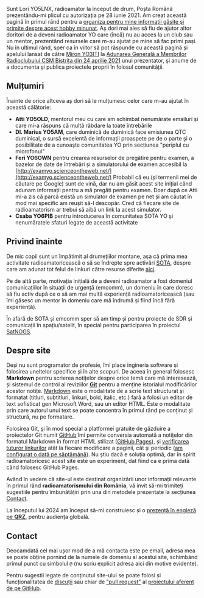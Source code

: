 Sunt Lori YO5LNX, radioamator la început de drum, Poșta Română prezentându-mi plicul cu autorizația pe 28 iunie 2021. Am creat această pagină în primul rând pentru a [organiza pentru mine informații găsite și primite despre acest hobby minunat](./linkuri_diverse_radioamatorism.md). Aș dori mai ales să fiu de ajutor altor doritori de a deveni radioamator YO care (încă) nu au acces la un club sau un mentor, prezentând resursele care m-au ajutat pe mine să fac primi pași. Nu în ultimul rând, sper ca în viitor să pot răspunde cu această pagină și apelului lansat de către [Miron YO3ITI](http://www.yo3iti.ro/wiki/index.php/Wiki_YO3ITI) la [Adunarea Generală a Membrilor Radioclubului CSM Bistrița din 24 aprilie 2021](https://www.youtube.com/watch?v=5wUo_7ORrUU&t=15531s) unui prezentator, și anume de a documenta și publica proiectele proprii în folosul comunității.

## Mulțumiri

Înainte de orice altceva aș dori să le mulțumesc celor care m-au ajutat în această călătorie:

- **Atti YO5OLD**, mentorul meu cu care am schimbat nenumărate emailuri și care mi-a răspuns că multă răbdare la toate întrebările
- **Dl. Marius YO5AM**, care duminică de duminică face emisiunea QTC duminical, o sursă excelentă de informații proaspete pe de o parte și o posibilitate de a cunoaște comunitatea YO prin secțiunea "periplul cu microfonul"
- **Feri YO6OWN** pentru crearea resurselor de pregătire pentru examen, a bazelor de date de întrebări și a simulatorului de examen accesibil la [http://examyo.scienceontheweb.net/](http://examyo.scienceontheweb.net/)  Probabil că eu (și termenii mei de căutare pe Google) sunt de vină, dar nu am găsit acest site inițial când adunam informații pentru a mă pregăti pentru examen. Doar după ce Atti mi-a zis că parcă există un simulator de examen pe net și am căutat în mod mai specific am reușit să-l descopăr. Cred că fiecare site de radioamatorism ar trebui să aibă un link la acest simulator.
- **Csaba YO6PIB** pentru introducerea în comunitatea SOTA YO și nenumăratele sfaturi legate de această activitate

## Privind înainte

De mic copil sunt un împătimit al drumețiilor montane, așa că prima mea activitate radioamatoricească o să se îndrepte spre activări [SOTA](https://www.sota.org.uk/), despre care am adunat tot felul de linkuri către resurse diferite [aici](./sota.md).

Pe de altă parte, motivația inițială de a deveni radioamator a fost domeniul comunicațiilor în situații de urgență (emcomm), un domeniu în care doresc să fiu activ după ce o să am mai multă experiență radioamatoricească (sau îmi găsesc un mentor în domeniu care mă îndrumă și fiind încă fără experiență).

În afară de SOTA și emcomm sper să am timp și pentru proiecte de SDR și comunicații în spațiu/satelit, în special pentru participarea în proiectul [SatNOGS](https://satnogs.org/).

## Despre site

Deși nu sunt programator de profesie, îmi place ingineria software și folosirea uneltelor specifice și în alte scopuri. De aceea în general folosesc **Markdown** pentru scrierea notițelor despre orice temă care mă interesează, și sistemul de control al reviziilor **[Git](https://hosterion.ro/enciclopedie/gazduire/git)** pentru a menține istorialul modificărilor acestor notițe. [Markdown](https://www.markdownguide.org/basic-syntax/) este o modalitate de a scrie text structurat și formatat (titluri, subtitluri, linkuri, bold, italic, etc.) fară a folosi un editor de text sofisticat gen Microsoft Word, sau un editor HTML. Este o modalitate prin care autorul unui text se poate concentra în primul rând pe conținut și structură, nu pe formatare.

Folosirea Git, și în mod special a platformei gratuite de găzduire a proiectelor Git numit [GitHub](https://github.com/) îmi permite conversia automată a notițelor din formatul Markdown în format HTML stilizat ([GitHub Pages](https://pages.github.com/)), și [verificarea tuturor linkurilor](https://github.com/gaurav-nelson/github-action-markdown-link-check) atât la fiecare modificare a paginii, cât și periodic ([am configurat o dată pe săptămână](https://github.com/YO5LNX/yo5lnx.github.io/blob/main/.github/workflows/linkcheck.yml#L6)). Nu știu dacă e soluția optimă, dar în spirit radioamatoricesc acest site este un experiment, dat fiind ca e prima dată când folosesc GitHub Pages.

Având în vedere că site-ul este destinat organizării unor informații relevante în primul rând **radioamatorismului din România**, vă invit să-mi trimiteți sugestiile pentru îmbunătățiri prin una din metodele prezentate la secțiunea [Contact](#contact).

La începutul lui 2024 am început să-mi construiesc și o [prezență în engleză pe **QRZ**](https://www.qrz.com/db/YO5LNX), pentru audiența globală.

## Contact

Deocamdată cel mai ușor mod de a mă contacta este pe email, adresa mea se poate obține pornind de la numele de domeniu al acestui site, schimbând primul punct cu simbolul `@` (nu scriu explicit adresa aici din motive evidente).

Pentru sugestii legate de conținutul site-ului se poate folosi și funcționalitatea de [discuții](https://github.com/YO5LNX/yo5lnx.github.io/discussions) sau chiar de ["pull request"](https://github.com/YO5LNX/yo5lnx.github.io/pulls) al [proiectului aferent de pe GitHub](https://github.com/YO5LNX/yo5lnx.github.io).
